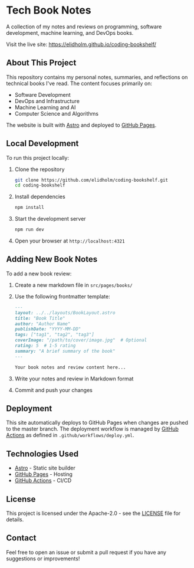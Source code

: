 # Tech Book Notes

A collection of my notes and reviews on programming, software development, machine learning, and DevOps books.

Visit the live site: <https://elidholm.github.io/coding-bookshelf/>

## About This Project

This repository contains my personal notes, summaries, and reflections on technical books I've read. The content focuses primarily on:

- Software Development
- DevOps and Infrastructure
- Machine Learning and AI
- Computer Science and Algorithms

The website is built with [Astro](https://astro.build) and deployed to [GitHub Pages](https://pages.github.com/).

## Local Development

To run this project locally:

1. Clone the repository
   ```bash
   git clone https://github.com/elidholm/coding-bookshelf.git
   cd coding-bookshelf
   ```

2. Install dependencies
   ```bash
   npm install
   ```

3. Start the development server
   ```bash
   npm run dev
   ```

4. Open your browser at `http://localhost:4321`

## Adding New Book Notes

To add a new book review:

1. Create a new markdown file in `src/pages/books/`
2. Use the following frontmatter template:
   ```markdown
   ---
   layout: ../../layouts/BookLayout.astro
   title: "Book Title"
   author: "Author Name"
   publishDate: "YYYY-MM-DD"
   tags: ["tag1", "tag2", "tag3"]
   coverImage: "/path/to/cover/image.jpg"  # Optional
   rating: 5  # 1-5 rating
   summary: "A brief summary of the book"
   ---

   Your book notes and review content here...
   ```

3. Write your notes and review in Markdown format
4. Commit and push your changes

## Deployment

This site automatically deploys to GitHub Pages when changes are pushed to the master branch. The deployment workflow is managed by [GitHub Actions](https://github.com/features/actions) as defined in `.github/workflows/deploy.yml`.

## Technologies Used

- [Astro](https://astro.build) - Static site builder
- [GitHub Pages](https://pages.github.com/) - Hosting
- [GitHub Actions](https://github.com/features/actions) - CI/CD

## License

This project is licensed under the Apache-2.0 - see the [LICENSE](LICENSE) file for details.

## Contact

Feel free to open an issue or submit a pull request if you have any suggestions or improvements!
